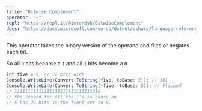 ```yaml
---
title: "Bitwise Complement"
operator: "~"
repl: "https://repl.it/@imrandyk/BitwiseComplement"
docs: "https://docs.microsoft.com/en-us/dotnet/csharp/language-reference/operators/bitwise-and-shift-operators#bitwise-complement-operator-"
---
```


This operator takes the binary version of the operand and flips or negates each bit.

So all `0` bits become a `1` and all `1` bits become a `0`.

```cs
int five = 5; // 32 bits wide
Console.WriteLine(Convert.ToString(five, toBase: 2)); // 101
Console.WriteLine(Convert.ToString(~five, toBase: 2)); // Flipped
// 11111111111111111111111111111010
// the reason for all the 1's is cause an
// 5 has 29 bits in the front set to 0.
```
